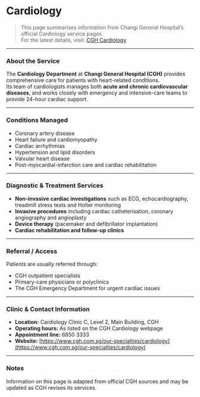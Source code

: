 # Cardiology

> This page summarises information from Changi General Hospital’s official Cardiology service pages.  
> For the latest details, visit: [CGH Cardiology](https://www.cgh.com.sg/our-specialties/cardiology)

---

### About the Service
The **Cardiology Department** at **Changi General Hospital (CGH)** provides comprehensive care for patients with heart-related conditions.  
Its team of cardiologists manages both **acute and chronic cardiovascular diseases**, and works closely with emergency and intensive-care teams to provide 24-hour cardiac support.

---

### Conditions Managed
- Coronary artery disease  
- Heart failure and cardiomyopathy  
- Cardiac arrhythmias  
- Hypertension and lipid disorders  
- Valvular heart disease  
- Post-myocardial-infarction care and cardiac rehabilitation  

---

### Diagnostic & Treatment Services
- **Non-invasive cardiac investigations** such as ECG, echocardiography, treadmill stress tests and Holter monitoring  
- **Invasive procedures** including cardiac catheterisation, coronary angiography and angioplasty  
- **Device therapy** (pacemaker and defibrillator implantation)  
- **Cardiac rehabilitation and follow-up clinics**

---

### Referral / Access
Patients are usually referred through:
- CGH outpatient specialists  
- Primary-care physicians or polyclinics  
- The CGH Emergency Department for urgent cardiac issues  

---

### Clinic & Contact Information
- **Location:** Cardiology Clinic C, Level 2, Main Building, CGH  
- **Operating hours:** As listed on the CGH Cardiology webpage  
- **Appointment line:** 6850 3333  
- **Website:** [https://www.cgh.com.sg/our-specialties/cardiology](https://www.cgh.com.sg/our-specialties/cardiology)

---

### Notes
Information on this page is adapted from official CGH sources and may be updated as CGH revises its services.
